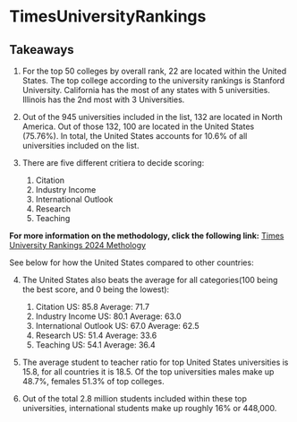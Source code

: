 # TimesUniversityRankings

## Takeaways

1. For the top 50 colleges by overall rank, 22 are located within the United States. The top college according to the university rankings is Stanford University. California has the most of any states with 5 universities. Illinois has the 2nd most with 3 Universities. 

2. Out of the 945 universities included in the list, 132 are located in North America. Out of those 132, 100 are located in the United States (75.76%). In total, the United States accounts for 10.6% of all universities included on the list.

3. There are five different critiera to decide scoring:
   1. Citation
   2. Industry Income
   3. International Outlook
   4. Research
   5. Teaching
  
**For more information on the methodology, click the following link:** [Times University Rankings 2024 Methology](https://www.timeshighereducation.com/world-university-rankings/world-university-rankings-2024-methodology)

See below for how the United States compared to other countries: 

4. The United States also beats the average for all categories(100 being the best score, and 0 being the lowest):
   1. Citation
      US: 85.8  Average: 71.7
   2. Industry Income
      US: 80.1  Average: 63.0
   3. International Outlook
      US: 67.0  Average: 62.5
   4. Research
      US: 51.4  Average: 33.6
   5. Teaching
      US: 54.1  Average: 36.4

5. The average student to teacher ratio for top United States universities is 15.8, for all countries it is 18.5. Of the top universities males make up 48.7%, females 51.3% of top colleges.
6. Out of the total 2.8 million students included within these top universities, international students make up roughly 16% or 448,000. 
